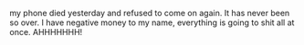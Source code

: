 my phone died yesterday and refused to come on again. It has never been so over. I have negative money to my name, everything is going to shit all at once. AHHHHHHH!